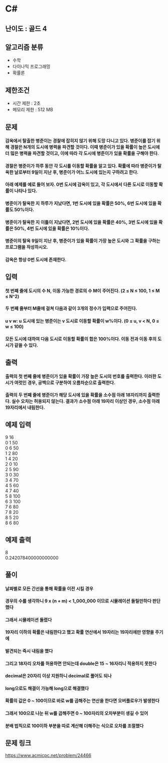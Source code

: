 # C#

## 난이도 : 골드 4

## 알고리즘 분류
  - 수학
  - 다이나믹 프로그래밍
  - 확률론

## 제한조건
  - 시간 제한 : 2초
  - 메모리 제한 : 512 MB

## 문제
#### 감옥에서 탈출한 병준이는 경찰에 잡히지 않기 위해 도망 다니고 있다. 병준이를 잡기 위해 경찰은 N개의 도시에 병력을 파견할 것이다. 이때 병준이가 있을 확률이 높은 도시에 더 많은 병력을 파견할 것이고, 이에 따라 각 도시에 병준이가 있을 확률을 구해야 한다.
#### 경찰은 병준이가 하루 동안 각 도시를 이동할 확률을 알고 있다. 확률에 따라 병준이가 탈옥한 날로부터 9일이 지난 후, 병준이가 어느 도시에 있는지 구하려고 한다.
#### 아래 예제를 예로 들어 보자. 0번 도시에 감옥이 있고, 각 도시에서 다른 도시로 이동할 확률이 나타나 있다.
#### 병준이가 탈옥한 지 하루가 지났다면, 1번 도시에 있을 확률은 50%, 6번 도시에 있을 확률도 50%이다.
#### 병준이가 탈옥한 지 이틀이 지났다면, 2번 도시에 있을 확률은 40%, 3번 도시에 있을 확률은 50%, 4번 도시에 있을 확률은 10%이다.
#### 병준이의 탈옥 9일이 지난 후, 병준이가 있을 확률이 가장 높은 도시와 그 확률을 구하는 프로그램을 작성하시오.
#### 감옥은 항상 0번 도시에 존재한다.

## 입력
#### 첫 번째 줄에 도시의 수 N, 이동 가능한 경로의 수 M이 주어진다. (2 ≤ N ≤ 100, 1 ≤ M ≤ N^2)
#### 두 번째 줄부터 M줄에 걸쳐 다음과 같이 3개의 정수가 입력으로 주어진다.
#### u v w: u 도시에 있는 병준이는 v 도시로 이동할 확률이 w%이다. (0 ≤ u, v < N, 0 ≤ w ≤ 100)
#### 모든 도시에 대하여 다음 도시로 이동할 확률의 합은 100%이다. 이동 전과 이동 후의 도시가 같을 수 있다.

## 출력
#### 출력의 첫 번째 줄에 병준이가 있을 확률이 가장 높은 도시의 번호를 출력한다. 이러한 도시가 여럿인 경우, 공백으로 구분하여 오름차순으로 출력한다.
#### 출력의 두 번째 줄에 병준이가 해당 도시에 있을 확률을 소수점 아래 18자리까지 출력한다. 실수 오차는 허용되지 않는다. 결과가 소수점 아래 19자리 이상인 경우, 소수점 아래 19자리에서 내림한다.

## 예제 입력
9 16<br/>
0 1 50<br/>
0 6 50<br/>
1 2 80<br/>
1 4 20<br/>
2 0 10<br/>
2 5 90<br/>
3 0 30<br/>
3 4 70<br/>
4 5 60<br/>
4 7 40<br/>
5 8 100<br/>
6 3 100<br/>
7 6 80<br/>
7 8 20<br/>
8 5 20<br/>
8 6 80<br/>

## 예제 출력
8<br/>
0.242078400000000000<br/>

## 풀이
#### 날짜별로 모든 간선을 통해 확률을 이전 시킬 경우
#### 경우의 수를 생각하니 9 x (n + m) < 1_000_000 이므로 시뮬레이션 돌릴만하다 판단했다
#### 그래서 시뮬레이션 돌렸다
#### 19자리 이하의 확률은 내림한다고 했고 확률 연산에서 19자리는 19자리에만 영향을 주기에
#### 발견되는 즉시 내림을 했다
#### 그리고 18자리 오차를 허용하면 안되는데 double은 15 ~ 16자리니 적용하지 못한다
#### decimal은 20자리 이상 지원하니 decimal로 풀어도 되나
#### long으로도 해결이 가능해 long으로 해결했다
#### 확률의 값은 0 ~ 100이므로 바로 w를 곱해주는 연산을 한다면 오버플로우가 발생한다
#### 그래서 100으로 나눈 뒤 w를 곱해주면 0 ~ 100자리의 오차부분이 생길 수 있어
#### 분배 법칙으로 100이하 부분을 따로 계산해 더해주는 식으로 오차를 조절했다

## 문제 링크
https://www.acmicpc.net/problem/24466